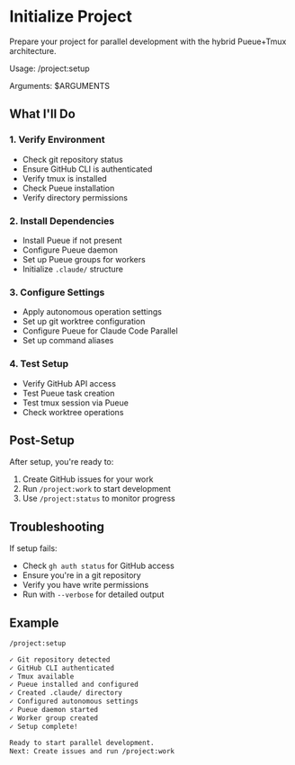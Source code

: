 # Initialize Project

Prepare your project for parallel development with the hybrid Pueue+Tmux architecture.

Usage: /project:setup

Arguments: $ARGUMENTS

## What I'll Do

### 1. Verify Environment
- Check git repository status
- Ensure GitHub CLI is authenticated
- Verify tmux is installed
- Check Pueue installation
- Verify directory permissions

### 2. Install Dependencies
- Install Pueue if not present
- Configure Pueue daemon
- Set up Pueue groups for workers
- Initialize `.claude/` structure

### 3. Configure Settings
- Apply autonomous operation settings
- Set up git worktree configuration
- Configure Pueue for Claude Code Parallel
- Set up command aliases

### 4. Test Setup
- Verify GitHub API access
- Test Pueue task creation
- Test tmux session via Pueue
- Check worktree operations

## Post-Setup

After setup, you're ready to:
1. Create GitHub issues for your work
2. Run `/project:work` to start development
3. Use `/project:status` to monitor progress

## Troubleshooting

If setup fails:
- Check `gh auth status` for GitHub access
- Ensure you're in a git repository
- Verify you have write permissions
- Run with `--verbose` for detailed output

## Example

```bash
/project:setup

✓ Git repository detected
✓ GitHub CLI authenticated
✓ Tmux available
✓ Pueue installed and configured
✓ Created .claude/ directory
✓ Configured autonomous settings
✓ Pueue daemon started
✓ Worker group created
✓ Setup complete!

Ready to start parallel development.
Next: Create issues and run /project:work
```